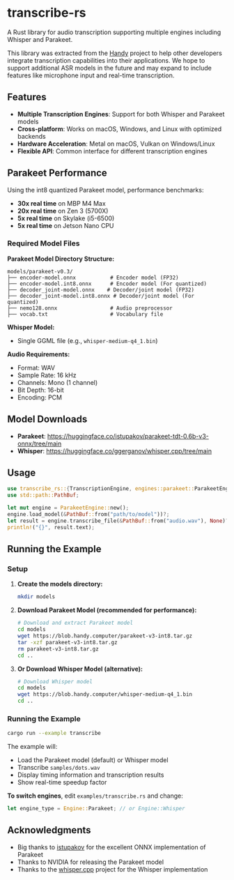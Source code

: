 # transcribe-rs

A Rust library for audio transcription supporting multiple engines including Whisper and Parakeet.

This library was extracted from the [Handy](https://github.com/cjpais/handy) project to help other developers integrate transcription capabilities into their applications. We hope to support additional ASR models in the future and may expand to include features like microphone input and real-time transcription.

## Features

- **Multiple Transcription Engines**: Support for both Whisper and Parakeet models
- **Cross-platform**: Works on macOS, Windows, and Linux with optimized backends
- **Hardware Acceleration**: Metal on macOS, Vulkan on Windows/Linux
- **Flexible API**: Common interface for different transcription engines

## Parakeet Performance

Using the int8 quantized Parakeet model, performance benchmarks:

- **30x real time** on MBP M4 Max
- **20x real time** on Zen 3 (5700X)
- **5x real time** on Skylake (i5-6500)
- **5x real time** on Jetson Nano CPU


### Required Model Files

**Parakeet Model Directory Structure:**
```
models/parakeet-v0.3/
├── encoder-model.onnx           # Encoder model (FP32)
├── encoder-model.int8.onnx      # Encoder model (For quantized)
├── decoder_joint-model.onnx    # Decoder/joint model (FP32)
├── decoder_joint-model.int8.onnx # Decoder/joint model (For quantized)
├── nemo128.onnx                 # Audio preprocessor
├── vocab.txt                    # Vocabulary file
```

**Whisper Model:**
- Single GGML file (e.g., `whisper-medium-q4_1.bin`)

**Audio Requirements:**
- Format: WAV
- Sample Rate: 16 kHz
- Channels: Mono (1 channel)
- Bit Depth: 16-bit
- Encoding: PCM

## Model Downloads

- **Parakeet**: https://huggingface.co/istupakov/parakeet-tdt-0.6b-v3-onnx/tree/main
- **Whisper**: https://huggingface.co/ggerganov/whisper.cpp/tree/main

## Usage

```rust
use transcribe_rs::{TranscriptionEngine, engines::parakeet::ParakeetEngine};
use std::path::PathBuf;

let mut engine = ParakeetEngine::new();
engine.load_model(&PathBuf::from("path/to/model"))?;
let result = engine.transcribe_file(&PathBuf::from("audio.wav"), None)?;
println!("{}", result.text);
```

## Running the Example

### Setup

1. **Create the models directory:**
   ```bash
   mkdir models
   ```

2. **Download Parakeet Model (recommended for performance):**
   ```bash
   # Download and extract Parakeet model
   cd models
   wget https://blob.handy.computer/parakeet-v3-int8.tar.gz
   tar -xzf parakeet-v3-int8.tar.gz
   rm parakeet-v3-int8.tar.gz
   cd ..
   ```

3. **Or Download Whisper Model (alternative):**
   ```bash
   # Download Whisper model
   cd models
   wget https://blob.handy.computer/whisper-medium-q4_1.bin
   cd ..
   ```

### Running the Example

```bash
cargo run --example transcribe
```

The example will:
- Load the Parakeet model (default) or Whisper model
- Transcribe `samples/dots.wav`
- Display timing information and transcription results
- Show real-time speedup factor

**To switch engines**, edit `examples/transcribe.rs` and change:
```rust
let engine_type = Engine::Parakeet; // or Engine::Whisper
```

## Acknowledgments

- Big thanks to [istupakov](https://github.com/istupakov/onnx-asr) for the excellent ONNX implementation of Parakeet
- Thanks to NVIDIA for releasing the Parakeet model
- Thanks to the [whisper.cpp](https://github.com/ggerganov/whisper.cpp) project for the Whisper implementation
